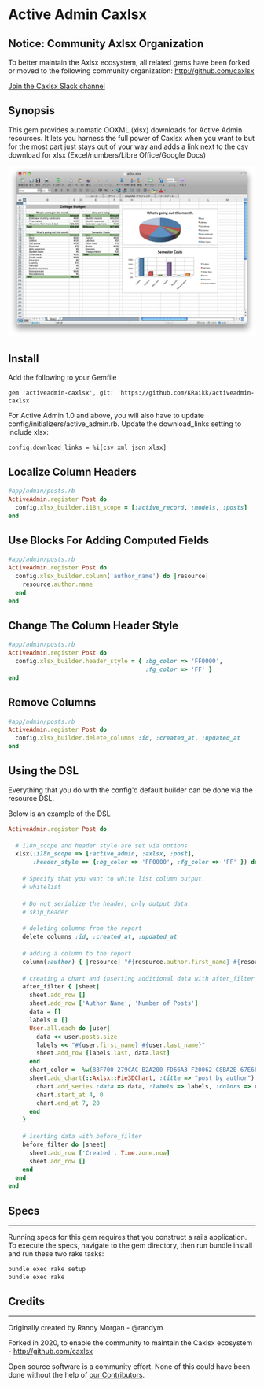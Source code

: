 # Active Admin Caxlsx

## Notice: Community Axlsx Organization

To better maintain the Axlsx ecosystem, all related gems have been forked or moved to the following community organization: http://github.com/caxlsx

[Join the Caxlsx Slack channel](https://join.slack.com/t/caxlsx/shared_invite/enQtOTI5OTM0MzI1Njk5LTBlMDQzNDk2YzkwODMxMmVkODMyYzJiZGU5NTQ3YTg5NTBlN2IwZTlmNTRjNzhiY2E0MDY2OTEyYmFlODI5NjA)

## Synopsis

This gem provides automatic OOXML (xlsx) downloads for Active Admin
resources. It lets you harness the full power of Caxlsx when you want to
but for the most part just stays out of your way and adds a link next to
the csv download for xlsx (Excel/numbers/Libre Office/Google Docs)

![Screen 1](https://raw.githubusercontent.com/caxlsx/caxlsx/master/examples/sample.png)

## Install
Add the following to your Gemfile

```
gem 'activeadmin-caxlsx', git: 'https://github.com/KRaikk/activeadmin-caxlsx'
```

For Active Admin 1.0 and above, you will also have to update config/initializers/active_admin.rb. Update the download_links setting to include xlsx:

```
config.download_links = %i[csv xml json xlsx]
```


## Localize Column Headers

```ruby
#app/admin/posts.rb
ActiveAdmin.register Post do
  config.xlsx_builder.i18n_scope = [:active_record, :models, :posts]
end
```

## Use Blocks For Adding Computed Fields

```ruby
#app/admin/posts.rb
ActiveAdmin.register Post do
  config.xlsx_builder.column('author_name') do |resource|
    resource.author.name
  end
end
```

## Change The Column Header Style

```ruby
#app/admin/posts.rb
ActiveAdmin.register Post do
  config.xlsx_builder.header_style = { :bg_color => 'FF0000',
                                       :fg_color => 'FF' }
end
```

## Remove Columns

```ruby
#app/admin/posts.rb
ActiveAdmin.register Post do
  config.xlsx_builder.delete_columns :id, :created_at, :updated_at
end
```

## Using the DSL

Everything that you do with the config'd default builder can be done via
the resource DSL.

Below is an example of the DSL

```ruby
ActiveAdmin.register Post do

  # i18n_scope and header style are set via options
  xlsx(:i18n_scope => [:active_admin, :axlsx, :post],
       :header_style => {:bg_color => 'FF0000', :fg_color => 'FF' }) do

    # Specify that you want to white list column output.
    # whitelist

    # Do not serialize the header, only output data.
    # skip_header

    # deleting columns from the report
    delete_columns :id, :created_at, :updated_at

    # adding a column to the report
    column(:author) { |resource| "#{resource.author.first_name} #{resource.author.last_name}" }

    # creating a chart and inserting additional data with after_filter
    after_filter { |sheet|
      sheet.add_row []
      sheet.add_row ['Author Name', 'Number of Posts']
      data = []
      labels = []
      User.all.each do |user|
        data << user.posts.size
        labels << "#{user.first_name} #{user.last_name}"
        sheet.add_row [labels.last, data.last]
      end
      chart_color =  %w(88F700 279CAC B2A200 FD66A3 F20062 C8BA2B 67E6F8 DFFDB9 FFE800 B6F0F8)
      sheet.add_chart(::Axlsx::Pie3DChart, :title => "post by author") do |chart|
        chart.add_series :data => data, :labels => labels, :colors => chart_color
        chart.start_at 4, 0
        chart.end_at 7, 20
      end
    }

    # iserting data with before_filter
    before_filter do |sheet|
      sheet.add_row ['Created', Time.zone.now]
      sheet.add_row []
    end
  end
end
```

## Specs
------
Running specs for this gem requires that you construct a rails application.
To execute the specs, navigate to the gem directory, then run bundle install and run these two rake tasks:

```
bundle exec rake setup
bundle exec rake
```

## Credits
----------

Originally created by Randy Morgan - @randym

Forked in 2020, to enable the community to maintain the Caxlsx ecosystem - http://github.com/caxlsx

Open source software is a community effort. None of this could have been done without the help of [our Contributors](https://github.com/caxlsx/activeadmin-caxlsx/graphs/contributors).
